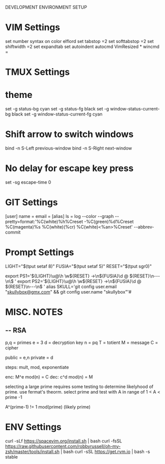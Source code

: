 DEVELOPMENT ENVIRONMENT SETUP

VIM Settings
============

set number
syntax on
color elflord
set tabstop =2
set softtabstop =2
set shiftwidth =2
set expandtab
set autoindent
autocmd VimResized * wincmd =

TMUX Settings
============
# theme
set -g status-bg cyan
set -g status-fg black
set -g window-status-current-bg black
set -g window-status-current-fg cyan

# Shift arrow to switch windows
bind -n S-Left  previous-window
bind -n S-Right next-window

# No delay for escape key press
set -sg escape-time 0



GIT Settings
============

[user]
	name = 
	email = 
[alias]
	ls = log --color --graph --pretty=format:'%C(white)%h%Creset -%C(green)%d%Creset %C(magenta)%s %C(white)(%cr) %C(white)<%an>%Creset' --abbrev-commit


Prompt Settings
============

LIGHT="$(tput setaf 8)"
FUSIA="$(tput setaf 5)"
RESET="$(tput sgr0)"

export PS1='${LIGHT}\u@\h \w${RESET} ->\n${FUSIA}\d \@ ${RESET}\n---\n\$ '
export PS2='${LIGHT}\u@\h \w${RESET} ->\n${FUSIA}\d \@ ${RESET}\n---\n\$ '
alias SKULL='git config user.email "skullybox@gmx.com" && git config user.name "skullybox"'#


MISC. NOTES
============
--
RSA
--
p,q = primes
e = 3
d = decryption key
n = pq
T = totient
M = message
C = cipher

public = e,n
private = d

steps: mult, mod, exponentiate

enc: M^e mod(n) = C
dec: c^d mod(n) = M

selecting a large prime requires some testing to determine likelyhood of
prime. use fermat's theorm. 
select prime and test with A in range of 1 < A < prime -1

A^(prime-1) != 1 mod(prime) (likely prime)



ENV Settings
============

curl -sLf https://spacevim.org/install.sh | bash
curl -fsSL https://raw.githubusercontent.com/robbyrussell/oh-my-zsh/master/tools/install.sh | bash
curl -sSL https://get.rvm.io | bash -s stable




